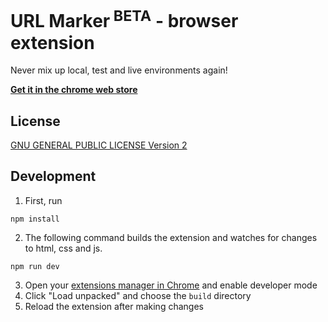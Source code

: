 # URL Marker<sup> BETA</sup> - browser extension

Never mix up local, test and live environments again!

**[Get it in the chrome web store](https://chrome.google.com/webstore/detail/url-marker/ebpaibilachiamhpjjdjaaingpamifaf)**

## License

[GNU GENERAL PUBLIC LICENSE Version 2](/LICENSE)

## Development

1. First, run

```
npm install
```

2. The following command builds the extension and watches for changes to html, css and js.

```
npm run dev
```

3. Open your [extensions manager in Chrome](chrome://extensions/) and enable developer mode
4. Click "Load unpacked" and choose the `build` directory
5. Reload the extension after making changes
